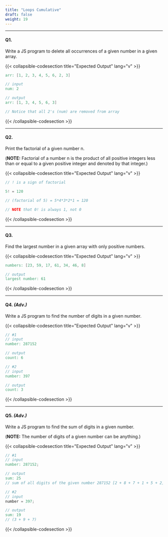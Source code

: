 ```yaml
---
title: "Loops Cumulative"
draft: false
weight: 19
---
```


---

#### Q1.

Write a JS program to delete all occurrences of a given number in a given array.

{{< collapsible-codesection title="Expected Output" lang="v" >}}
```v
arr: [1, 2, 3, 4, 5, 6, 2, 3]

// input
num: 2

// output 
arr: [1, 3, 4, 5, 6, 3]

// Notice that all 2's (num) are removed from array
```
{{< /collapsible-codesection >}}

---

#### Q2. 

Print the factorial of a given number n.

(**NOTE:** Factorial of a number n is the product of all positive integers less than or equal to a
given positive integer and denoted by that integer.)

{{< collapsible-codesection title="Expected Output" lang="v" >}}
```v
// ! is a sign of factorial 

5! = 120 

// (factorial of 5) = 5*4*3*2*1 = 120

// NOTE that 0! is always 1, not 0
```
{{< /collapsible-codesection >}}

---

#### Q3. 

Find the largest number in a given array with only positive numbers.

{{< collapsible-codesection title="Expected Output" lang="v" >}}
```v
numbers: [23, 59, 17, 61, 34, 46, 8]

// output
largest number: 61
```
{{< /collapsible-codesection >}}

---

#### Q4. _(Adv.)_

Write a JS program to find the number of digits in a given number.

{{< collapsible-codesection title="Expected Output" lang="v" >}}
```v
// #1
// input
number: 287152

// output
count: 6

// #2
// input
number: 397

// output
count: 3
```
{{< /collapsible-codesection >}}

---

#### Q5. _(Adv.)_

Write a JS program to find the sum of digits in a given number.

(**NOTE:** The number of digits of a given number can be anything.)

{{< collapsible-codesection title="Expected Output" lang="v" >}}
```v
// #1
// input
number: 287152;

// output
sum: 25
// sum of all digits of the given number 287152 [2 + 8 + 7 + 1 + 5 + 2]

// #2
// input
number = 397;

// output
sum: 19
// (3 + 9 + 7)
```
{{< /collapsible-codesection >}}